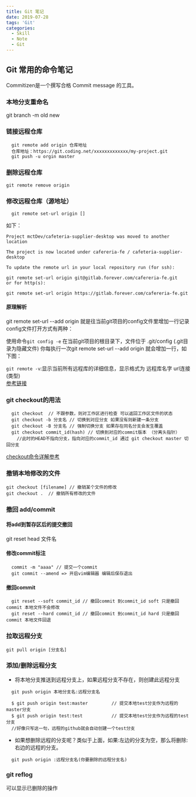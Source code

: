 ```yaml
---
title: Git 笔记  
date: 2019-07-28  
tags: 'Git'  
categories: 
  - Skill
  - Note
  - Git
---
```


## Git 常用的命令笔记

Commitizen是一个撰写合格 Commit message 的工具。 

### 本地分支重命名

git branch -m old new

### 链接远程仓库 
```
  git remote add origin 仓库地址
  仓库地址：https://git.coding.net/xxxxxxxxxxxxx/my-project.git  
  git push -u orgin master
```

### 删除远程仓库

```
git remote remove origin
```

### 修改远程仓库（源地址）

```
  git remote set-url origin []
```
如下：

```
Project mctDev/cafeteria-supplier-desktop was moved to another location

The project is now located under cafereria-fe / cafeteria-supplier-desktop

To update the remote url in your local repository run (for ssh):

git remote set-url origin git@gitlab.forever.com/cafereria-fe.git
or for http(s):

git remote set-url origin https://gitlab.forever.com/cafereria-fe.git
```

#### 原理解析  
  git remote set-url --add origin 就是往当前git项目的config文件里增加一行记录  
  config文件打开方式有两种：

  使用命令`git config -e`
  在当前git项目的根目录下，文件位于 .git/config (.git目录为隐藏文件)
  你每执行一次git remote set-url --add origin 就会增加一行，如下图：

  `git remote -v`:显示当前所有远程库的详细信息，显示格式为 远程库名字 url连接(类型)  
  [参考链接](https://my.oschina.net/shede333/blog/299032)


### git checkout的用法
```
  git checkout  // 不跟参数，则对工作区进行检查 可以返回工作区文件的状态
  git checkout -b 分支名 // 切换到对应分支 如果没有则新建一条分支
  git checkout -B 分支名 // 强制切换分支 如果存在同名分支会发生覆盖
  git checkout commit_id(hash) // 切换到对应的commit版本 （分离头指针） 
    //此时的HEAD不指向分支，指向对应的commit_id 通过 git checkout master 切回分支
```
  [checkout命令详解参考](https://www.cnblogs.com/hutaoer/archive/2013/05/07/git_checkout.html)

### 撤销本地修改的文件  
```
git checkout [filename] // 撤销某个文件的修改
git checkout .  // 撤销所有修改的文件 
```

### 撤回 add/commit
#### 将add到暂存区后的提交撤回
  git reset head 文件名

#### 修改commit标注
```
  commit -m "aaaa" // 提交一个commit
  git commit --amend => 开启vim编辑器 编辑后保存退出
```
#### 撤回commit
  ```
    git reset --soft commit_id // 撤回commit 到commit_id soft 只是撤回commit 本地文件不会修改
    git reset --hard commit_id // 撤回commit 到commit_id hard 只是撤回commit 本地文件回退
  ```
### 拉取远程分支
```
git pull origin [分支名]
```

### 添加/删除远程分支

  + 将本地分支推送到远程分支上，如果远程分支不存在，则创建此远程分支
  ```
    git push origin 本地分支名:远程分支名

    $ git push origin test:master         // 提交本地test分支作为远程的master分支 
    $ git push origin test:test           // 提交本地test分支作为远程的test分支
    //好像只写这一句，远程的github就会自动创建一个test分支
  ```

  + 如果想删除远程的分支呢？类似于上面，如果:左边的分支为空，那么将删除:右边的远程的分支。
  ```
    git push origin :远程分支名(你要删除的远程分支名)
  ```

### git reflog  
 可以显示已删除的操作


